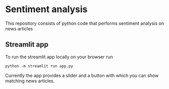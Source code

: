 # Sentiment analysis
This repository consists of python code that performs sentiment analysis on news articles

## Streamlit app

To run the streamlit app locally on your browser run 

    python -m streamlit run app.py

Currently the app provides a slider and a button with which you can show matching news articles.